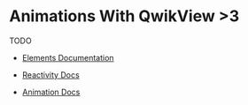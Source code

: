 # Animations With QwikView >3

TODO

- [Elements Documentation](docs/Elements.md)

- [Reactivity Docs](docs/Reactivity.md)

- [Animation Docs](docs/Animation.md)
